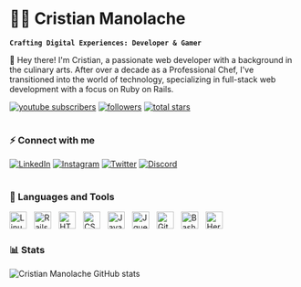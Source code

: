 # 🏄‍♂️ Cristian Manolache
**`Crafting Digital Experiences: Developer & Gamer`**

👋 Hey there! I'm Cristian, a passionate web developer with a background in the culinary arts. After over a decade as a Professional Chef, I've transitioned into the world of technology, specializing in full-stack web development with a focus on Ruby on Rails.


<p align="left">
      <a href="https://www.youtube.com/@lazer1ka">
         <img alt="youtube subscribers" title="Subscribe to my YouTube channel" src="https://custom-icon-badges.demolab.com/youtube/channel/subscribers/UCvSDNaYXuX2q-YCXFUI_R7g?color=%23E05D44&label=SUBSCRIBE&logo=video&logoColor=white&style=for-the-badge&labelColor=CE4630"/></a> 
      <a href="https://github.com/@lazerika?tab=followers">
         <img alt="followers" title="Follow me on Github" src="https://custom-icon-badges.demolab.com/github/followers/CristianManolache?color=236ad3&labelColor=1155ba&style=for-the-badge&logo=person-add&label=Follow&logoColor=white"/></a>
      <a href="https://github.com/CristianManolache?tab=followers">
         <img alt="total stars" title="Total stars on GitHub" src="https://custom-icon-badges.demolab.com/github/stars/CristianManolache?color=55960c&style=for-the-badge&labelColor=488207&logo=star"/></a>
   </p>
   
#

### ⚡ Connect with me
    
[![LinkedIn](https://img.shields.io/badge/LinkedIn-0077B5?style=for-the-badge&logo=linkedin&logoColor=white)](https://www.linkedin.com/in/mlcristian/)
[![Instagram](https://img.shields.io/badge/Instagram-E4405F?style=for-the-badge&logo=instagram&logoColor=white)](https://www.instagram.com/instaalazer)
[![Twitter](https://img.shields.io/badge/Twitter-1DA1F2?style=for-the-badge&logo=twitter&logoColor=white)](https://twitter.com/lazer1ca)
[![Discord](https://img.shields.io/badge/Discord-7289DA?style=for-the-badge&logo=discord&logoColor=white)](https://discord.com/users/607618938137739284)






#

### 🧰 Languages and Tools

<img align="left" alt="Linux" width="30px" style="padding-right:10px;" src="https://cdn.jsdelivr.net/gh/devicons/devicon/icons/linux/linux-original.svg" />
<img align="left" alt="Rails" width="30px" style="padding-right:10px;" src="https://upload.wikimedia.org/wikipedia/commons/1/16/Ruby_on_Rails-logo.png" />
<img align="left" alt="HTML" width="30px" style="padding-right:10px;" src="https://cdn.jsdelivr.net/gh/devicons/devicon/icons/html5/html5-plain.svg" />
<img align="left" alt="CSS" width="30px" style="padding-right:10px;" src="https://cdn.jsdelivr.net/gh/devicons/devicon/icons/css3/css3-plain.svg" />
<img align="left" alt="JavaScript" width="30px" style="padding-right:10px;" src="https://cdn.jsdelivr.net/gh/devicons/devicon/icons/javascript/javascript-plain.svg" />
<img align="left" alt="Jquery" width="30px" style="padding-right:10px;" src="https://cdn.iconscout.com/icon/free/png-256/free-jquery-10-1175155.png" />
<img align="left" alt="GitHub" width="30px" style="padding-right:10px;" src="https://cdn.jsdelivr.net/gh/devicons/devicon/icons/github/github-original.svg" />
<img align="left" alt="Bash" width="30px" style="padding-right:10px;" src="https://cdn.jsdelivr.net/gh/devicons/devicon/icons/bash/bash-original.svg" />
<img align="left" alt="Heroku" width="30px" style="padding-right:10px;" src="https://www.svgrepo.com/show/303683/heroku-logo.svg" />
<br />


# 

### 📊 Stats

![Cristian Manolache GitHub stats](https://github-readme-stats.vercel.app/api?username=CristianManolache&show_icons=true&theme=dark)


[website]: https://www.bestvet.me